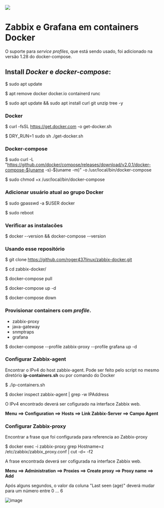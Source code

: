 ![](https://upload.wikimedia.org/wikipedia/commons/b/bf/Zabbix_logo.png)

# Zabbix e Grafana em containers Docker

O suporte para *service profiles*, que está sendo usado, foi adicionado na versão 1.28 do docker-compose.

## Install *Docker* e *docker-compose*:

$ sudo apt update

$ apt remove docker docker.io containerd runc

$ sudo apt update && sudo apt install curl git unzip tree -y

### Docker

$ curl -fsSL https://get.docker.com -o get-docker.sh

$ DRY_RUN=1 sudo sh ./get-docker.sh

### Docker-compose

$ sudo curl -L "https://github.com/docker/compose/releases/download/v2.0.1/docker-compose-$(uname -s)-$(uname -m)" -o /usr/local/bin/docker-compose

$ sudo chmod +x /usr/local/bin/docker-compose

### Adicionar usuário atual ao grupo Docker

$ sudo gpasswd -a $USER docker

$ sudo reboot

### Verificar as instalacões

$ docker --version  && docker-compose --version


### Usando esse repositório

$ git clone https://github.com/roger437linux/zabbix-docker.git

$ cd zabbix-docker/

$ docker-compose pull

$ docker-compose up -d

$ docker-compose down


### Provisionar containers com *profile*.
  - zabbix-proxy
  - java-gateway
  - snmptraps
  - grafana

$ docker-compose --profile zabbix-proxy --profile grafana up -d


### Configurar Zabbix-agent

Encontrar o IPv4 do host zabbix-agent. 
Pode ser feito pelo script no mesmo diretório **ip-containers.sh** ou por comando do Docker

$ ./ip-containers.sh

$ docker inspect zabbix-agent | grep -w IPAddress

O IPv4 encontrado deverá ser cofigurado na interface Zabbix web.

**Menu
  ==> Configuration 
    ==> Hosts 
      ==> Link Zabbix-Server ==>
        Campo Agent**


### Configurar Zabbix-proxy

Encontrar a frase que foi configurada para referencia ao Zabbix-proxy

$ docker exec -i zabbix-proxy grep Hostname=z /etc/zabbix/zabbix_proxy.conf | cut -d= -f2


A frase encontrada deverá ser cofigurada na interface Zabbix web.

**Menu
  ==> Administration 
    ==> Proxies 
      ==> Create proxy 
        ==> Proxy name
          ==> Add**


Após alguns segundos, o valor da coluna "Last seen (age)" deverá mudar para um número entre 0 ... 6




![image](https://user-images.githubusercontent.com/33252885/212394257-6db7c575-308f-4294-996a-6d27809da7f9.png)

